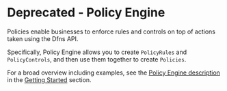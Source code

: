 # Deprecated - Policy Engine

Policies enable businesses to enforce rules and controls on top of actions taken using the Dfns API.

Specifically, Policy Engine allows you to create `PolicyRules` and `PolicyControls`, and then use them together to create `Policies`.

For a broad overview including examples, see the [Policy Engine description](../../../getting-started/PolicyEngineIntro.md) in the [Getting Started](../../../getting-started/onboarding-to-dfns.md) section.
